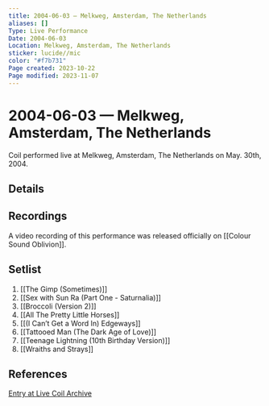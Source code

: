 ```yaml
---
title: 2004-06-03 — Melkweg, Amsterdam, The Netherlands
aliases: []
Type: Live Performance
Date: 2004-06-03
Location: Melkweg, Amsterdam, The Netherlands
sticker: lucide//mic
color: "#f7b731"
Page created: 2023-10-22
Page modified: 2023-11-07
---
```


# 2004-06-03 — Melkweg, Amsterdam, The Netherlands

Coil performed live at Melkweg, Amsterdam, The Netherlands on May. 30th, 2004.

## Details


## Recordings

A video recording of this performance was released officially on [[Colour Sound Oblivion]].

## Setlist
1. [[The Gimp (Sometimes)]]
2. [[Sex with Sun Ra (Part One - Saturnalia)]]
3. [[Broccoli (Version 2)]]
4. [[All The Pretty Little Horses]]
5. [[(I Can’t Get a Word In) Edgeways]]
6. [[Tattooed Man (The Dark Age of Love)]]
7. [[Teenage Lightning (10th Birthday Version)]]
8. [[Wraiths and Strays]]

## References

[Entry at Live Coil Archive](https://live-coil-archive.com/2004-2/2004-melkweg/)
